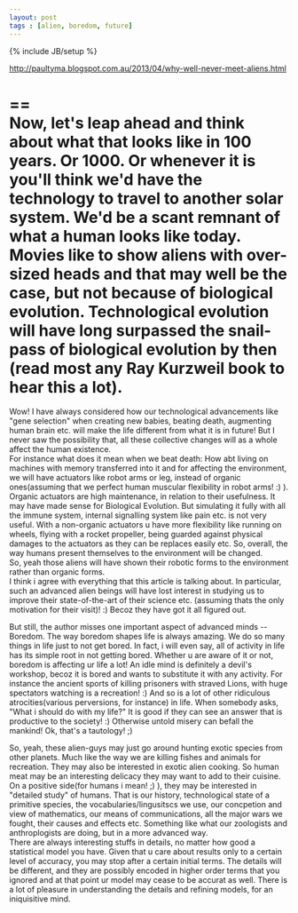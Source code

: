 ```yaml
---  
layout: post  
tags : [alien, boredom, future]  
---  
```

{% include JB/setup %}  
  
<http://paultyma.blogspot.com.au/2013/04/why-well-never-meet-aliens.html>  
  
==  
Now, let's leap ahead and think about what that looks like in 100 years. Or 1000. Or whenever it is you'll think we'd have the technology to travel to another solar system. We'd be a scant remnant of what a human looks like today. Movies like to show aliens with over-sized heads and that may well be the case, but not because of biological evolution. Technological evolution will have long surpassed the snail-pass of biological evolution by then (read most any Ray Kurzweil book to hear this a lot).  
==  
  
Wow! I have always considered how our technological advancements like "gene selection" when creating new babies, beating death, augmenting human brain etc. will make the life different from what it is in future! But I never saw the possibility that, all these collective changes will as a whole affect the human existence.  
For instance what does it mean when we beat death: How abt living on machines with memory transferred into it and for affecting the environment, we will have actuators like robot arms or leg, instead of organic ones(assuming that we perfect human muscular flexibility in robot arms! :) ). Organic actuators are high maintenance, in relation to their usefulness. It may have made sense for Biological Evolution. But simulating it fully with all the immune system, internal signalling system like pain etc. is not very useful. With a non-organic actuators u have more flexibility like running on wheels, flying with a rocket propeller, being guarded against physical damages to the actuators as they can be replaces easily etc. So, overall, the way humans present themselves to the environment will be changed.  
So, yeah those aliens will have shown their robotic forms to the environment rather than organic forms.  
I think i agree with everything that this article is talking about. In particular, such an advanced alien beings will have lost interest in studying us to improve their state-of-the-art of their science etc. (assuming thats the only motivation for their visit)! :) Becoz they have got it all figured out.  
  
But still, the author misses one important aspect of advanced minds -- Boredom. The way boredom shapes life is always amazing. We do so many things in life just to not get bored. In fact, i will even say, all of activity in life has its simple root in not getting bored. Whether u are aware of it or not, boredom is affecting ur life a lot! An idle mind is definitely a devil's workshop, becoz it is bored and wants to substitute it with any activity. For instance the ancient sports of killing prisoners with straved Lions, with huge spectators watching is a recreation! :) And so is a lot of other ridiculous atrocities(various perversions, for instance) in life. When somebody asks, "What i should do with my life?" It is good if they can see an answer that is productive to the society! :) Otherwise untold misery can befall the mankind! Ok, that's a tautology! ;)  
  
So, yeah, these alien-guys may just go around hunting exotic species from other planets. Much like the way we are killing fishes and animals for recreation. They may also be interested in exotic alien cooking. So human meat may be an interesting delicacy they may want to add to their cuisine.  
On a positive side(for humans i mean! ;) ), they may be interested in "detailed study" of humans. That is our history, technological state of a primitive species, the vocabularies/lingusitscs we use, our concpetion and view of mathematics, our means of communications, all the major wars we fought, their causes and effects etc. Something like what our zoologists and anthroplogists are doing, but in a more advanced way.  
There are always interesting stuffs in details, no matter how good a statistical model you have. Given that u care about results only to a certain level of accuracy, you may stop after a certain initial terms. The details will be different, and they are possibly encoded in higher order terms that you ignored and at that point ur model may cease to be accurat as well. There is a lot of pleasure in understanding the details and refining models, for an iniquisitive mind.  
